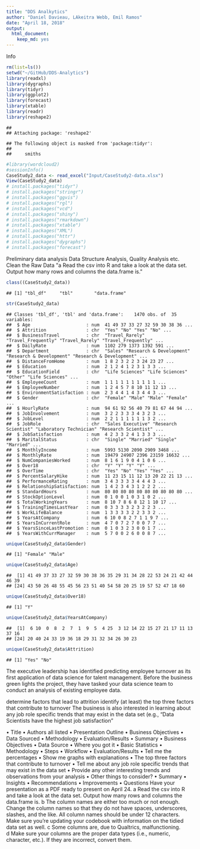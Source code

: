 ```yaml
---
title: "DDS Analkytics"
author: "Daniel Davieau, LAkeitra Webb, Emil Ramos"
date: "April 18, 2018"
output: 
  html_document: 
    keep_md: yes
---
```



Info

```r
rm(list=ls())
setwd("~/GitHub/DDS-Analytics")
library(readxl)
library(dygraphs)
library(tidyr)
library(ggplot2)
library(forecast)
library(xtable)
library(readr)
library(reshape2)
```

```
## 
## Attaching package: 'reshape2'
```

```
## The following object is masked from 'package:tidyr':
## 
##     smiths
```

```r
#library(wordcloud2)
#sessionInfo()
CaseStudy2_data <- read_excel("Input/CaseStudy2-data.xlsx")
View(CaseStudy2_data)
# install.packages("tidyr")
# install.packages("stringr")
# install.packages("ggvis")
# install.packages("rgl")
# install.packages("vcd")
# install.packages("shiny")
# install.packages("rmarkdown")
# install.packages("xtable")
# install.packages("XML")
# install.packages("httr")
# install.packages("dygraphs")
# install.packages("forecast")
```
Preliminary data analysis
Data Structure Analysis, Quality Analysis etc.
Clean the Raw Data
"a	Read the csv into R and take a look at the data set.  Output how many rows and columns the data.frame is."

```r
class((CaseStudy2_data))
```

```
## [1] "tbl_df"     "tbl"        "data.frame"
```

```r
str(CaseStudy2_data)
```

```
## Classes 'tbl_df', 'tbl' and 'data.frame':	1470 obs. of  35 variables:
##  $ Age                     : num  41 49 37 33 27 32 59 30 38 36 ...
##  $ Attrition               : chr  "Yes" "No" "Yes" "No" ...
##  $ BusinessTravel          : chr  "Travel_Rarely" "Travel_Frequently" "Travel_Rarely" "Travel_Frequently" ...
##  $ DailyRate               : num  1102 279 1373 1392 591 ...
##  $ Department              : chr  "Sales" "Research & Development" "Research & Development" "Research & Development" ...
##  $ DistanceFromHome        : num  1 8 2 3 2 2 3 24 23 27 ...
##  $ Education               : num  2 1 2 4 1 2 3 1 3 3 ...
##  $ EducationField          : chr  "Life Sciences" "Life Sciences" "Other" "Life Sciences" ...
##  $ EmployeeCount           : num  1 1 1 1 1 1 1 1 1 1 ...
##  $ EmployeeNumber          : num  1 2 4 5 7 8 10 11 12 13 ...
##  $ EnvironmentSatisfaction : num  2 3 4 4 1 4 3 4 4 3 ...
##  $ Gender                  : chr  "Female" "Male" "Male" "Female" ...
##  $ HourlyRate              : num  94 61 92 56 40 79 81 67 44 94 ...
##  $ JobInvolvement          : num  3 2 2 3 3 3 4 3 2 3 ...
##  $ JobLevel                : num  2 2 1 1 1 1 1 1 3 2 ...
##  $ JobRole                 : chr  "Sales Executive" "Research Scientist" "Laboratory Technician" "Research Scientist" ...
##  $ JobSatisfaction         : num  4 2 3 3 2 4 1 3 3 3 ...
##  $ MaritalStatus           : chr  "Single" "Married" "Single" "Married" ...
##  $ MonthlyIncome           : num  5993 5130 2090 2909 3468 ...
##  $ MonthlyRate             : num  19479 24907 2396 23159 16632 ...
##  $ NumCompaniesWorked      : num  8 1 6 1 9 0 4 1 0 6 ...
##  $ Over18                  : chr  "Y" "Y" "Y" "Y" ...
##  $ OverTime                : chr  "Yes" "No" "Yes" "Yes" ...
##  $ PercentSalaryHike       : num  11 23 15 11 12 13 20 22 21 13 ...
##  $ PerformanceRating       : num  3 4 3 3 3 3 4 4 4 3 ...
##  $ RelationshipSatisfaction: num  1 4 2 3 4 3 1 2 2 2 ...
##  $ StandardHours           : num  80 80 80 80 80 80 80 80 80 80 ...
##  $ StockOptionLevel        : num  0 1 0 0 1 0 3 1 0 2 ...
##  $ TotalWorkingYears       : num  8 10 7 8 6 8 12 1 10 17 ...
##  $ TrainingTimesLastYear   : num  0 3 3 3 3 2 3 2 2 3 ...
##  $ WorkLifeBalance         : num  1 3 3 3 3 2 2 3 3 2 ...
##  $ YearsAtCompany          : num  6 10 0 8 2 7 1 1 9 7 ...
##  $ YearsInCurrentRole      : num  4 7 0 7 2 7 0 0 7 7 ...
##  $ YearsSinceLastPromotion : num  0 1 0 3 2 3 0 0 1 7 ...
##  $ YearsWithCurrManager    : num  5 7 0 0 2 6 0 0 8 7 ...
```

```r
unique(CaseStudy2_data$Gender)
```

```
## [1] "Female" "Male"
```

```r
unique(CaseStudy2_data$Age)
```

```
##  [1] 41 49 37 33 27 32 59 30 38 36 35 29 31 34 28 22 53 24 21 42 44 46 39
## [24] 43 50 26 48 55 45 56 23 51 40 54 58 20 25 19 57 52 47 18 60
```

```r
unique(CaseStudy2_data$Over18)
```

```
## [1] "Y"
```

```r
unique(CaseStudy2_data$YearsAtCompany)
```

```
##  [1]  6 10  0  8  2  7  1  9  5  4 25  3 12 14 22 15 27 21 17 11 13 37 16
## [24] 20 40 24 33 19 36 18 29 31 32 34 26 30 23
```

```r
unique(CaseStudy2_data$Attrition)
```

```
## [1] "Yes" "No"
```
The executive leadership has identified predicting employee turnover as its first application of data science for talent management. Before the business green lights the project, they have tasked your data science team to conduct an analysis of existing employee data.

determine factors that lead to attrition
identify (at least) the top three factors that contribute to turnover
The business is also interested in learning about any job role specific trends that may exist in the data set (e.g., “Data Scientists have the highest job satisfaction”

•	Title
•	Authors all listed
•	Presentation Outline
•	Business Objectives
•	Data Sourced
•	Methodology
•	Evaluation/Results
•	Summary
•	Business Objectives
•	Data Source	
•	Where you got it 
•	Basic Statistics 
•	Methodology	
•	Steps 
•	Workflow
•	Evaluation/Results
•	Tell me the percentages
•	Show me graphs with explanations
•	The top three factors that contribute to turnover
•	Tell me about any job role specific trends that may exist in the data set
•	Provide any other interesting trends and observations from your analysis
•	Other things to consider?
•	Summary 
•	Insights
•	Recommendations
•	Improvements
•	Questions
Have your presentation as a PDF ready to present on April 24. 
a	Read the csv into R and take a look at the data set.  Output how many rows and columns the data.frame is.
b	The column names are either too much or not enough.  Change the column names so that they do not have spaces, underscores, slashes, and the like. All column names should be under 12 characters. Make sure you’re updating your codebook with information on the tidied data set as well.
c	Some columns are, due to Qualtrics, malfunctioning.  
d	Make sure your columns are the proper data types (i.e., numeric, character, etc.).  If they are incorrect, convert them.
